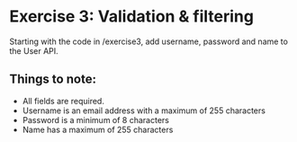 # Exercise 3: Validation & filtering

Starting with the code in /exercise3, add username, password and name to the User API.


## Things to note:

* All fields are required.
* Username is an email address with a maximum of 255 characters
* Password is a minimum of 8 characters
* Name has a maximum of 255 characters
